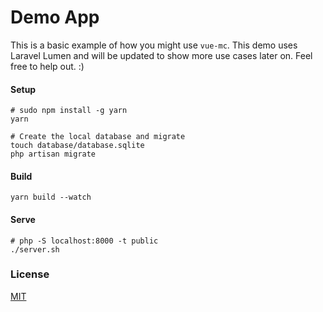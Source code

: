 # Demo App

This is a basic example of how you might use `vue-mc`. This demo uses Laravel Lumen
and will be updated to show more use cases later on. Feel free to help out. :)

#### Setup

```
# sudo npm install -g yarn
yarn

# Create the local database and migrate
touch database/database.sqlite
php artisan migrate
```

#### Build

```
yarn build --watch
```

#### Serve

```
# php -S localhost:8000 -t public
./server.sh
```

### License

[MIT](LICENSE)
